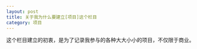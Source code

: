 ```yaml
---
layout: post
title: 关于我为什么要建立[项目]这个栏目
category: 项目
---
```


这个栏目建立的初衷，是为了记录我参与的各种大大小小的项目，不仅限于商业。
